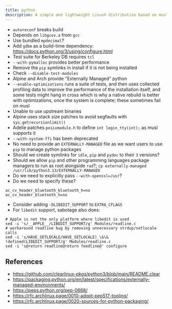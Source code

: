 ```yaml
---
title: python
description: A simple and lightweight Linux® distribution based on musl libc and toybox
---
```


- `autoreconf` breaks build
- Depends on `libgcov.a` from `gcc`
- Use bundled `mpdecimal`?
- Add `gdbm` as a build-time dependency: https://docs.python.org/3/using/configure.html
- Test suite for Berkeley DB requires `tcl`
- `--with-pymalloc` provides better performance
- Remove the `pip` symlinks in install if it is not being installed
- Check `--disable-test-modules`
- Alpine and Arch provide "Externally Managed" python
- `--enable-optimizations` runs a suite of tests, and then uses collected profiling data to improve the performance of the installation itself, and some tests might hang in cross which is why a native rebuild is better with optimizations, once the system is complete; these sometimes fail on musl
- Unable to use upstream binaries
- Alpine uses stack size patches to avoid segfaults with `sys.getrecursionlimit()`
- Adelie patches `posixmodule.h` to define `int login_tty(int);` as musl supports it
- `--with-system-ffi` has been deprecated
- No need to provide an `EXTERNALLY-MANAGED` file as we want users to use `pip` to manage python packages
- Should we create symlinks for `idle`, `pip` and `pydoc` to their `3` versions?
- Should we allow `pip` and other programming languages package managers to run as root alongside `rad`?; `cp externally-managed /usr/lib/python3.13/EXTERNALLY-MANAGED`
- Do we need to explicitly pass `--with-openssl=/usr`?
- Do we need to specify these?
```
ac_cv_header_bluetooth_bluetooth_h=no
ac_cv_header_bluetooth_h=no
```
- Consider adding `-DLIBEDIT_SUPPORT` to `EXTRA_CFLAGS`
- For `libedit` support, sabotage also does:
```
# Apple is not the only platform where libedit is used
sed -i 's/__APPLE__/LIBEDIT_SUPPORT/g' Modules/readline.c
# workaround readline bug by removing unnecessary strdup/setlocale calls
sed -i 's/HAVE_SETLOCALE/HAVE_SETLOCALE) \&\& !defined(LIBEDIT_SUPPORT/g' Modules/readline.c
sed -i 's@return readline@return feedline@' configure
```

## References
- https://github.com/clearlinux-pkgs/python3/blob/main/README.clear
- https://packaging.python.org/en/latest/specifications/externally-managed-environments/
- https://peps.python.org/pep-0668/
- https://rfc.archlinux.page/0010-adopt-pep517-tooling/
- https://rfc.archlinux.page/0020-sources-for-python-packaging/

